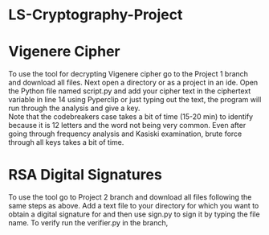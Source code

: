 # LS-Cryptography-Project
# Vigenere Cipher 
To use the tool for decrypting Vigenere cipher go to the Project 1 branch and download all files. Next open a directory or as a project in an ide. Open the Python file named script.py and add your cipher text in the ciphertext variable in line 14 using Pyperclip or just typing out the text, the program will run through the analysis and give a key. <br>
Note that the codebreakers case takes a bit of time (15-20 min) to identify because it is 12 letters and the word not being very common. Even after going through frequency analysis and Kasiski examination, brute force through all keys takes a bit of time.
# RSA Digital Signatures
To use the tool go to Project 2 branch and download all files following the same steps as above. Add a text file to your directory for which you want to obtain a digital signature for and then use sign.py to sign it by typing the file name. To verify run the verifier.py in the branch,
